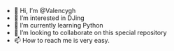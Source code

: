 - 👋 Hi, I’m @Valencygh
- 👀 I’m interested in DJing
- 🌱 I’m currently learning Python
- 💞️ I’m looking to collaborate on this special repository
- 📫 How to reach me is very easy.

<!---
Valencygh/Valencygh is a ✨ special ✨ repository because its `README.md` (this file) appears on your GitHub profile.
You can click the Preview link to take a look at your changes.
--->
